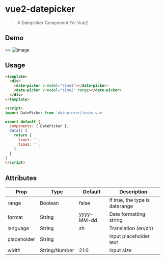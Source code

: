 # vue2-datepicker

> A Datepicker Component For Vue2

## Demo
<>
![image](https://github.com/mengxiong10/vue2-datepicker/tree/master/screenshot/demo.png)

## Usage

```html
<template>
  <div>
    <date-picker v-model="time1"></date-picker>
    <date-picker v-model="time2" range></date-picker>
  </div>
</template>

<script>
import DatePicker from 'datepicker/index.vue'

export default {
  components: { DatePicker },
  data() {
    return {
      time1: '',
      time2: '',
    }
  }
}
</script>
```
## Attributes

| Prop            | Type          | Default     | Description                           |
|-----------------|---------------|-------------|---------------------------------------|
| range           | Boolean       | false       | if true, the type is daterange        |
| format          | String        | yyyy-MM-dd  | Date formatting string                |
| language        | String        | zh          | Translation (en/zh)      |
| placeholder     | String        |             | input placeholder text                |
| width           | String/Number | 210         | input size                            |


